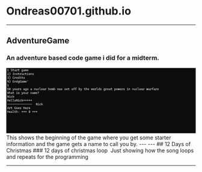 # Ondreas00701.github.io  
---
## AdventureGame 
### An adventure based code game i did for a midterm.
<img src= "image_2024-03-18_143259520.png">
This shows the beginning of the game where you get some starter information and the game gets a name to call you by.
---
---
## 12 Days of Christmas 
### 12 days of christmas loop
<img src="">
Just showing how the song loops and repeats for the programming

---
